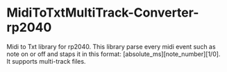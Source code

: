 # MidiToTxtMultiTrack-Converter-rp2040
Midi to Txt library for rp2040. This library parse every midi event such as note on or off and staps it in this format: [absolute_ms][note_number][1/0]. It supports multi-track files.

